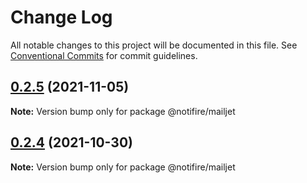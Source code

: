 # Change Log

All notable changes to this project will be documented in this file.
See [Conventional Commits](https://conventionalcommits.org) for commit guidelines.

## [0.2.5](https://github.com/novu-co/notifire/compare/v0.2.4...v0.2.5) (2021-11-05)

**Note:** Version bump only for package @notifire/mailjet





## [0.2.4](https://github.com/novu-co/notifire/compare/v0.2.3...v0.2.4) (2021-10-30)

**Note:** Version bump only for package @notifire/mailjet
